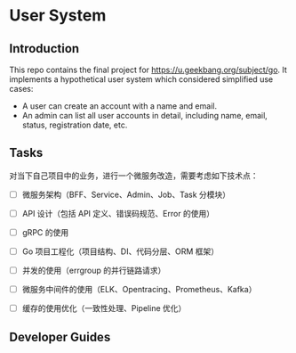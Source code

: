# User System

## Introduction 

This repo contains the final project for https://u.geekbang.org/subject/go. It implements a hypothetical user system which considered simplified use cases:
- A user can create an account with a name and email. 
- An admin can list all user accounts in detail, including name, email, status, registration date, etc. 

## Tasks 

对当下自己项目中的业务，进行一个微服务改造，需要考虑如下技术点：

-[ ] 微服务架构（BFF、Service、Admin、Job、Task 分模块）
-[ ] API 设计（包括 API 定义、错误码规范、Error 的使用）
-[ ] gRPC 的使用
-[ ] Go 项目工程化（项目结构、DI、代码分层、ORM 框架）
-[ ] 并发的使用（errgroup 的并行链路请求）
-[ ] 微服务中间件的使用（ELK、Opentracing、Prometheus、Kafka） 
-[ ] 缓存的使用优化（一致性处理、Pipeline 优化）


## Developer Guides







